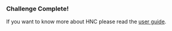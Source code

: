 
<br>

### Challenge Complete!

If you want to know more about HNC please read the [user guide](https://github.com/kubernetes-sigs/hierarchical-namespaces/tree/master/docs/user-guide).
